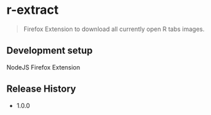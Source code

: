 # r-extract
> Firefox Extension to download all currently open R tabs images.
> 

## Development setup

NodeJS
Firefox Extension

## Release History

* 1.0.0 

